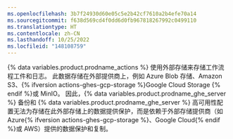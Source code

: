 ```yaml
---
ms.openlocfilehash: 3b7f24930d60e05c5e2b42cf7610a2b4efe70a14
ms.sourcegitcommit: f638d569cd4f0dd6d0fb967818267992c0499110
ms.translationtype: HT
ms.contentlocale: zh-CN
ms.lasthandoff: 10/25/2022
ms.locfileid: "148108759"
---
```

{% data variables.product.prodname_actions %} 使用外部存储来存储工作流程工件和日志。 此数据存储在外部提供商上，例如 Azure Blob 存储、Amazon S3、{% ifversion actions-ghes-gcp-storage %}Google Cloud Storage {% endif %}或 MinIO。 因此，{% data variables.product.prodname_ghe_server %} 备份和 {% data variables.product.prodname_ghe_server %} 高可用性配置无法为存储在此外部存储上的数据提供保护，而是依赖于外部存储提供商（如 Azure{% ifversion actions-ghes-gcp-storage %}、Google Cloud{% endif %}或 AWS）提供的数据保护和复制。

